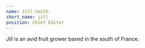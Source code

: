 ```yaml
---
name: Jill-Smith
short_name: jill
position: Chief Editor
---
```

Jill is an avid fruit grower based in the south of France.
